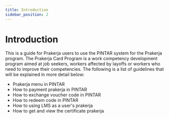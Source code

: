 ```yaml
---
title: Introduction
sidebar_position: 2
---
```


# Introduction
This is a guide for Prakerja users to use the PINTAR system for the Prakerja program. The Prakerja Card Program is a work competency development program aimed at job seekers, workers affected by layoffs or workers who need to improve their competencies.
The following is a list of guidelines that will be explained in more detail below:
- Prakerja menu in PINTAR
- How to payment prakerja in PINTAR
- How to exchange voucher code in PINTAR
- How to redeem code in PINTAR
- How to using LMS as a user's prakerja
- How to get and view the certificate prakerja

